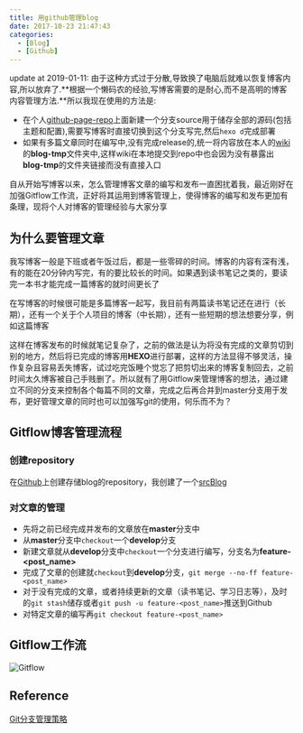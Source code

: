```yaml
---
title: 用github管理blog
date: 2017-10-23 21:47:43
categories:
  - [Blog]
  - [Github]
---
```


update at 2019-01-11: 由于这种方式过于分散,导致换了电脑后就难以恢复博客内容,所以放弃了.**根据一个懒码农的经验,写博客需要的是耐心,而不是高明的博客内容管理方法.**所以我现在使用的方法是:

* 在个人[github-page-repo](https://github.com/zhongjiajie/zhongjiajie.github.com)上面新建一个分支source用于储存全部的源码(包括主题和配置),需要写博客时直接切换到这个分支写完,然后`hexo d`完成部署
* 如果有多篇文章同时在编写中,没有完成release的,统一将内容放在本人的[wiki](https://github.com/zhongjiajie/zhongjiajie.github.com/wiki)的**blog-tmp**文件夹中,这样wiki在本地提交到repo中也会因为没有暴露出**blog-tmp**的文件夹链接而没有直接入口

自从开始写博客以来，怎么管理博客文章的编写和发布一直困扰着我，最近刚好在加强Gitflow工作流，正好将其运用到博客管理上，使得博客的编写和发布更加有条理，现将个人对博客的管理经验与大家分享

<!-- more -->

## 为什么要管理文章

我写博客一般是下班或者午饭过后，都是一些零碎的时间。博客的内容有深有浅，有的能在20分钟内写完，有的要比较长的时间。如果遇到读书笔记之类的，要读完一本书才能完成一篇博客的就时间更长了

在写博客的时候很可能是多篇博客一起写，我目前有两篇读书笔记还在进行（长期），还有一个关于个人项目的博客（中长期），还有一些短期的想法想要分享，例如这篇博客

这样在博客发布的时候就笔记复杂了，之前的做法是认为将没有完成的文章剪切到别的地方，然后将已完成的博客用**HEXO**进行部署，这样的方法显得不够灵活，操作复杂且容易丢失博客，试过吃完饭睡个觉忘了把剪切出来的博客复制回去，之前时间太久博客被自己手贱删了。所以就有了用Gitflow来管理博客的想法，通过建立不同的分支来控制各个每篇不同的文章，完成之后再合并到master分支用于发布，更好管理文章的同时也可以加强写git的使用，何乐而不为？

## Gitflow博客管理流程

### 创建repository

在[Github][1]上创建存储blog的repository，我创建了一个[srcBlog][2]

### 对文章的管理

* 先将之前已经完成并发布的文章放在**master**分支中
* 从**master**分支中`checkout`一个**develop**分支
* 新建文章就从**develop**分支中`checkout`一个分支进行编写，分支名为**feature-<post_name>**
* 完成了文章的创建就`checkout`到**develop**分支，`git merge --no-ff feature-<post_name>`
* 对于没有完成的文章，或者持续更新的文章（读书笔记、学习日志等），及时的`git stash`储存或者`git push -u feature-<post_name>`推送到Github
* 对特定文章的编写再`git checkout feature-<post_name>`

## Gitflow工作流

![Gitflow](gitflow.png)

## Reference

[Git分支管理策略][3]

[1]: https://github.com
[2]: https://github.com/zhongjiajie/srcBlog
[3]: http://www.ruanyifeng.com/blog/2012/07/git.html
